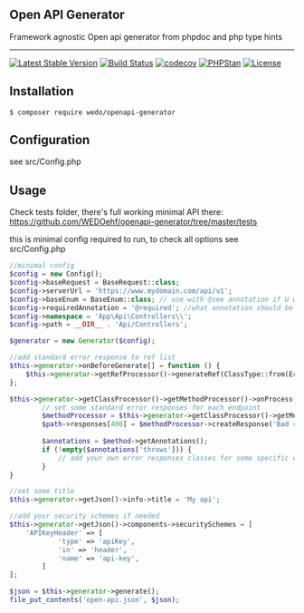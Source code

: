 ## Open API Generator
Framework agnostic Open api generator from phpdoc and php type hints

-----
[![Latest Stable Version](https://poser.pugx.org/wedo/openapi-generator/v/stable)](https://packagist.org/packages/wedo/openapi-generator)
[![Build Status](https://travis-ci.org/WEDOEhf/openapi-generator.svg?branch=master)](https://travis-ci.org/WEDOEhf/openapi-generator)
[![codecov](https://codecov.io/gh/WEDOEhf/openapi-generator/branch/master/graph/badge.svg)](https://codecov.io/gh/WEDOEhf/openapi-generator)
[![PHPStan](https://img.shields.io/badge/PHPStan-enabled-brightgreen.svg?style=flat)](https://github.com/phpstan/phpstan)
[![License](https://poser.pugx.org/wedo/openapi-generator/license)](https://packagist.org/packages/wedo/openapi-generator)

## Installation

	$ composer require wedo/openapi-generator

## Configuration

see src/Config.php

## Usage

Check tests folder, there's full working minimal API there: https://github.com/WEDOehf/openapi-generator/tree/master/tests

this is minimal config required to run, to check all options see src/Config.php
```php
//minimal config
$config = new Config();
$config->baseRequest = BaseRequest::class;
$config->serverUrl = 'https://www.mydomain.com/api/v1';
$config->baseEnum = BaseEnum::class; // use with @see annotation if U want to provide user enum options
$config->requiredAnnotation = '@required'; //what annotation should be used on requests to confirm that parameter is required
$config->namespace = 'App\Api\Controllers\\';
$config->path = __DIR__ . 'Api/Controllers';

$generator = new Generator($config);

//add standard error response to ref list
$this->generator->onBeforeGenerate[] = function () {
    $this->generator->getRefProcessor()->generateRef(ClassType::from(ErrorResponse::class));
};

$this->generator->getClassProcessor()->getMethodProcessor()->onProcess[] = function() {
        // set some standard error responses for each endpoint
        $methodProcessor = $this->generator->getClassProcessor()->getMethodProcessor();
        $path->responses[400] = $methodProcessor->createResponse('Bad request error response', 'ErrorResponse');
        
        $annotations = $method->getAnnotations();
        if (!empty($annotations['throws'])) {
            // add your own error responses classes for some specific exceptions
        }
}

//set some title
$this->generator->getJson()->info->title = 'My api';

//add your security schemes if needed
$this->generator->getJson()->components->securitySchemes = [
    'APIKeyHeader' => [
            'type' => 'apiKey',
            'in' => 'header',
            'name' => 'api-key',
        ]
];

$json = $this->generator->generate();
file_put_contents('open-api.json', $json);
```
